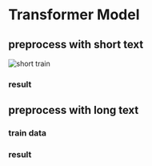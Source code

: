 # Transformer Model

## preprocess with short text

![short train](https://github.com/shibing624/pycorrector/blob/master/pycorrector/data/git_image/short_train.png)


### result

## preprocess with long text
### train data


### result



